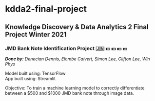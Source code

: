 # kdda2-final-project
## Knowledge Discovery &amp; Data Analytics 2 Final Project Winter 2021

### JMD Bank Note Identification Project 🇯🇲 💵 💴 💶 💷
***Done by:*** *Denecian Dennis, Elombe Calvert, Simon Lee, Clifton Lee, Win Phyo*

Model built using: TensorFlow  
App built using: Streamlit 

Objective: To train a machine learning model to correctly differentiate between a $500 and $1000 JMD bank note through image data.
